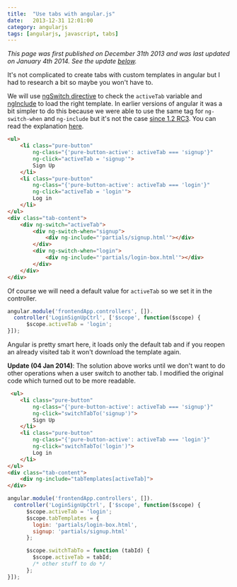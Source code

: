 ```yaml
---
title:  "Use tabs with angular.js"
date:   2013-12-31 12:01:00
category: angularjs
tags: [angularjs, javascript, tabs]
---
```


_This page was first published on December 31th 2013 and was last updated on January 4th 2014. See the update <a href="#angulartab-update1">below</a>._

It's not complicated to create tabs with custom templates in angular but I had to research a bit so maybe you won't have to.

We will use [ngSwitch directive](http://docs.angularjs.org/api/ng.directive:ngSwitch) to check the `activeTab` variable and [ngInclude](http://docs.angularjs.org/api/ng.directive:ngInclude) to load the right template. In earlier versions of angular it was a bit simpler to do this because we were able to use the same tag for `ng-switch-when` and `ng-include` but it's not the case [since 1.2 RC3](https://github.com/angular/angular.js/issues/4731). You can read the explanation [here](https://github.com/angular/angular.js/issues/3584#issuecomment-26553693).

```html
<ul>
    <li class="pure-button"
        ng-class="{'pure-button-active': activeTab === 'signup'}"
        ng-click="activeTab = 'signup'">
        Sign Up
    </li>
    <li class="pure-button"
        ng-class="{'pure-button-active': activeTab === 'login'}"
        ng-click="activeTab = 'login'">
        Log in
    </li>
</ul>
<div class="tab-content">
    <div ng-switch="activeTab">
        <div ng-switch-when="signup">
            <div ng-include="'partials/signup.html'"></div>
        </div>
        <div ng-switch-when="login">
            <div ng-include="'partials/login-box.html'"></div>
        </div>
    </div>
</div>
```

Of course we will need a default value for `activeTab` so we set it in the controller.

```javascript
angular.module('frontendApp.controllers', []).
  controller('LoginSignUpCtrl', ['$scope', function($scope) {
      $scope.activeTab = 'login';
}]);
```

Angular is pretty smart here, it loads only the default tab and if you reopen an already visited tab it won't download the template again.

<a name="angulartab-update1"></a>
**Update (04 Jan 2014)**: The solution above works until we don't want to do other operations when a user switch to another tab. I modified the original code which turned out to be more readable.

```html
 <ul>
    <li class="pure-button"
        ng-class="{'pure-button-active': activeTab === 'signup'}"
        ng-click="switchTabTo('signup')">
        Sign Up
    </li>
    <li class="pure-button"
        ng-class="{'pure-button-active': activeTab === 'login'}"
        ng-click="switchTabTo('login')">
        Log in
    </li>
</ul>
<div class="tab-content">
    <div ng-include="tabTemplates[activeTab]">
</div>
```

```javascript
angular.module('frontendApp.controllers', []).
  controller('LoginSignUpCtrl', ['$scope', function($scope) {
      $scope.activeTab = 'login';
      $scope.tabTemplates = {
        login: 'partials/login-box.html',
        signup: 'partials/signup.html'
      };

      $scope.switchTabTo = function (tabId) {
        $scope.activeTab = tabId;
        /* other stuff to do */
      };
}]);
```
